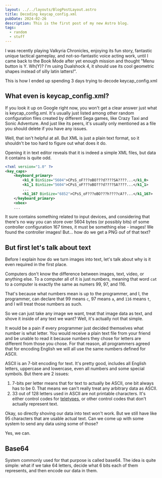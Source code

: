 ```yaml
---
layout: ../../layouts/BlogPostLayout.astro
title: Decoding keycap_config.xml
pubDate: 2024-02-26
description: This is the first post of my new Astro blog.
tags:
  - random
  - stuff
---
```

I was recently playing Valkyria Chronicles, enjoying its fun story, fantastic unique tactical gameplay, and not-so-fantastic voice acting work, until I came back to the Book Mode after yet enough mission and thought "Menu button is Y. Wh(Y)? I'm using Dualshock 4, it should use its cool geometric shapes instead of silly latin latters!".

This is how I ended up spending 3 days trying to decode keycap_config.xml

## What even is keycap_config.xml?

If you look it up on Google right now, you won't get a clear answer just what is keycap_config.xml. It's usually just listed among other random configuration files created by different Sega games, like Crazy Taxi and Sonic Adventure. And just like its peers, it's usually only mentioned as a file you should delete if you have any issues.

Well, that isn't helpful at all. But XML is just a plain text format, so it shouldn't be too hard to figure out what does it do.

Opening it in text editor reveals that it is indeed a simple XML files, but data it contains is quite odd.

```xml
<?xml version="1.0" ?>
<key_caps>
    <keyboard_primary>
        <k1_0 BinSize="5604">CPsS_oF???oBO???d????SA????...</k1_0>
        <k1_1 BinSize="5604">CPsS_oF???oBO???d????SA????...</k1_1>
        ...
        <k1_167 BinSize="6852">CPsS_oF???oBO???h????cA??...</k1_167>
    </keyboard_primary>
    <xbox>
    ...

```

It sure contains something related to input devices, and considering that there's no way you can store over 5604 bytes (or possibly bits) of some controller configuration 167 times, it must be something else - images! We found the controller images! But... how do we get a PNG ouf of that text?

## But first let's talk about text

Before I explain how do we turn images into text, let's talk about why is it even required in the first place.

Computers don't know the difference between images, text, video, or anything else. To a computer all of it is just numbers, meaning that word `cat` to a computer is exactly the same as numers 99, 97, and 116.

That's because what numbers mean is up to the programmer, and I, the programmer, can declare that 99 means `c`, 97 means `a`, and `116` means `t`, and I will treat those numbers as such.

So we can just take any image we want, treat that image data as text, and shove it inside of any text we want? Well, it's actually not that simple.

It would be a pain if every programmer just decided themselves what number is what letter. You would receive a plain text file from your friend and be unable to read it because numbers they chose for letters are different from those you chose. For that reason, all programmers agreed that for encoding English we will all use the same numbers defined for ASCII.

ASCII is an 7-bit encoding for text. It's pretty good, includes all English letters, uppercase and lowercase, even all numbers and some special symbols. But there are 2 issues:
1. 7-bits per letter means that for text to actually be ASCII, one bit always has to be 0. That means we can't really treat any arbitrary data as ASCII.
2. 33 out of 128 letters used in ASCII are not printable characters. It's either control codes for [teletypes](https://en.wikipedia.org/wiki/Teleprinter), or other control codes that don't actually represent text.

Okay, so directly shoving our data into text won't work. But we still have like 95 characters that are usable actual text. Can we come up with some system to send any data using some of those?

Yes, we can.

## Base64

System commonly used for that purpose is called base64. The idea is quite simple: what if we take 64 letters, decide what 6 bits each of them represents, and then encode our data in them.

